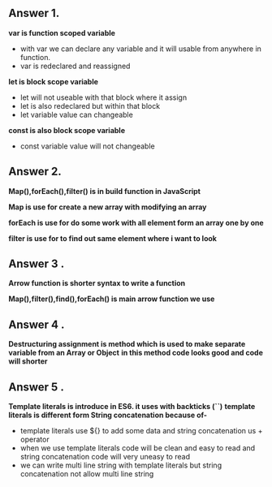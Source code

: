 ## Answer 1.

**var is function scoped variable**
- with var we can declare any variable and it will usable from anywhere in function.
- var is redeclared and reassigned

**let is block scope variable** 
- let will not useable with that block where it assign 
- let is also redeclared but within that block 
- let variable value can changeable

**const is also block scope variable**
- const variable value will not changeable 

## Answer 2.

**Map(),forEach(),filter() is in build function in JavaScript**

**Map is use for create a new array with modifying an array**

**forEach is use for do some work with all element form an array one by one**

**filter is use for to find out same element where i want to look**

## Answer 3 .
**Arrow function is shorter syntax to write a function**

**Map(),filter(),find(),forEach() is main arrow function we use**

## Answer 4 .

**Destructuring assignment is method which is used to make separate variable from an Array or Object**
**in this method code looks good and code will shorter**

## Answer 5 .
**Template literals is introduce in ES6. it uses with backticks (``)**
**template literals is different form String concatenation because of-**
- template literals use ${} to add some data and string concatenation us + operator
- when we use template literals code will be clean and easy to read   and string concatenation code will very uneasy to read 
- we can write multi line string with template literals but string concatenation not allow multi line string
  
